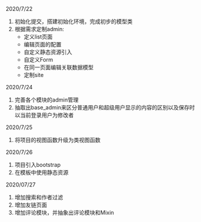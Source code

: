 2020/7/22

1. 初始化提交，搭建初始化环境，完成初步的模型类
2. 根据需求定制admin:
   - 定义list页面
   - 编辑页面的配置
   - 自定义静态资源引入
   - 自定义Form
   - 在同一页面编辑关联数据模型
   - 定制site

2020/7/24
1. 完善各个模块的admin管理
2. 抽取出base_admin来区分普通用户和超级用户显示的内容的区别以及保存时以当前登录用户为修改者



2020/7/25

1. 将项目的视图函数升级为类视图函数



2020/7/26

1. 项目引入bootstrap
2. 在模板中使用静态资源



2020/07/27

1. 增加搜索和作者过滤
2. 增加友链页面
3. 增加评论模块，并抽象出评论模块和Mixin

